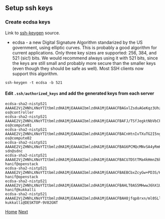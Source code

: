 ## Setup ssh keys
### Create ecdsa keys
Link to [ssh-keygen](https://www.ssh.com/ssh/keygen/#choosing-an-algorithm-and-key-size) source.

- ecdsa - a new Digital Signature Algorithm standarized by the US government, using elliptic curves. This is probably a good algorithm for current applications. Only three key sizes are supported: 256, 384, and 521 (sic!) bits. We would recommend always using it with 521 bits, since the keys are still small and probably more secure than the smaller keys (even though they should be safe as well). Most SSH clients now support this algorithm.

```
ssh-keygen -t ecdsa -b 521
```

#### Edit ```.ssh/authorized_keys``` and add the generated keys from each server
```
ecdsa-sha2-nistp521 AAAAE2VjZHNhLXNoYTItbmlzdHA1MjEAAAAIbmlzdHA1MjEAAACFBAGxlZsduAGeKqz3UhzHeXiJOsRlBQTZIyOxA0DrXso9ncDveooDqUr+Xw5XZx44nHFNjWocoQowDdaA8jj0DYEs9wF5ELGj/rm4n6a1b6tXVAlb3Vojb5C0mZfx2gUA6i5GNnNXONRttaW53XeOoD/VDM9tlgBnpa04bBQ1naTiLbQsQg== os@controller
ecdsa-sha2-nistp521 AAAAE2VjZHNhLXNoYTItbmlzdHA1MjEAAAAIbmlzdHA1MjEAAACFBAFJ/TSfJegktNbVbCF2L1hte8qfDtgk/zArlNq4vgEAKRePSEYnoFldlGVn5zDqnvLP2xy6WrcFUjO2TOeTnmqQ1gEzcBOjUXeYdA7LO1J8yARvvAMOk4IiuVTvGUdCIW8uDpXwfqCxqeKbSudo3LVLgt/ZcRg1QENyRLP/zqixIJoEsA== os@compute01
ecdsa-sha2-nistp521 AAAAE2VjZHNhLXNoYTItbmlzdHA1MjEAAAAIbmlzdHA1MjEAAACFBACnHtnIvTXuTG2I5ngNXKUYu/h7izkEGPmfZpqIeuXcQIY0miX7k+9snBvPXKuxp5nYspOZuOzsHs4JEE3l/+ftcgHvF7w3SD5CtdTfGMhUwGHtcpWtKfj18+FiDwh9wK4m6exBChpfBTU1q14LPZBR7xg9KZULWGddugmffUK1SMoWdg== os@compute02
ecdsa-sha2-nistp521 AAAAE2VjZHNhLXNoYTItbmlzdHA1MjEAAAAIbmlzdHA1MjEAAACFBAG6PCMQcMNvSA4yRmHETOYdj60fsJo4n8FOBKmlw2fJR7xWMND0DQWTVvPssv3bw1iKn5zLbx4aeVd7idKT00HsjwB4mX1/+UBVUeP/21tp50J3XsG5Pdwz4JL6LeRWvurKoU66bpBR5u0Iuo9VrJlHfn3GbCiHzke7uUt3QBmBWkxroQ== sdn@sdnc
ecdsa-sha2-nistp521 AAAAE2VjZHNhLXNoYTItbmlzdHA1MjEAAAAIbmlzdHA1MjEAAACFBACU7DStTMa4kHmnZ6kiNkQHrW4CYW9kOKkR8xQa3yBvPDG0IYv0MuUJg2lY5TfdhmXNWELPYHlZxieOC60HTD/vzACoV3268mlJNYGE+ju4iQq+QXaUSwog4YkQs4aDCpylyDRJYWFe8YP97/xFOzR5P5bxCYcJZQLlwWa/+294kW29hQ== hanif@openstack
ecdsa-sha2-nistp521 AAAAE2VjZHNhLXNoYTItbmlzdHA1MjEAAAAIbmlzdHA1MjEAAACFBAEBCbxZcyGw+PD3S/HoPx/WKhfGOz4Mos3OGQ4Q2rvh7UpNBE4UVp/xOBcFoL0WveHI+WskQV0jKa7TnErjVwEsOAAX6O4DxaskATGq6XioPv2XmRGKb5UZ28NUCE+VLhUvnFLLn2IMiCSiNzCU8hX0rjsU6/hHjDyV01Iahq2gAY6E7Q== hanif@openstack
ecdsa-sha2-nistp521 AAAAE2VjZHNhLXNoYTItbmlzdHA1MjEAAAAIbmlzdHA1MjEAAACFBAHLT0AS5MHwwJ6hX1Up5stfz361+IWA/8/MhZBH+mYA32h/Bp5hSWkQDXow4aDiHRlxVV1WLlHHup+GPBBA9XLTRwHP8gAjbP5EM4EVxR9EbDh5Hz13xcN0/n9J9rasefHS8UgTJUgRrWeNRCSAhkbNfDfSeQzk8NWlzhiwwCIUacKnzg== hanif@kukkalli
ecdsa-sha2-nistp521 AAAAE2VjZHNhLXNoYTItbmlzdHA1MjEAAAAIbmlzdHA1MjEAAACFBAH8jfqp8rxn/ml0SLleEsoyAvwdlPI3kvv9xUW9jIS9reg+M8f9Ep79QfvwYIddr15tekYHDs3hZd2qK/oaQ06AmwCT5elhGGWvBQcrcPGs6JqnuO6qfwCxipWtdQkbOF3f7/8sxPpKwBQ9A/c4u8Q+jo/PtL2qAlw1yUcKc3FZsCUOJw== kukkalli@DESKTOP-9V82GNT
```

[Home](../README.md#initial-setup)
[Next](../environment-setup/host-networking.md#host-networking)